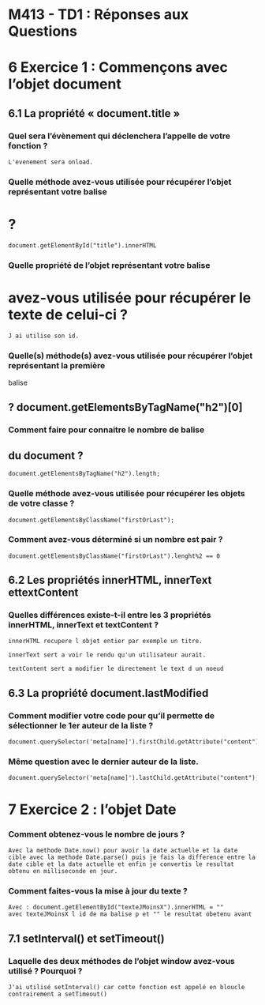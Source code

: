 # M413 - TD1 : Réponses aux Questions

# 6 Exercice 1 : Commençons avec l’objet document

## 6.1 La propriété « document.title »

### Quel sera l’évènement qui déclenchera l’appelle de votre fonction ? 
    L'evenement sera onload.

### Quelle méthode avez-vous utilisée pour récupérer l’objet représentant votre balise <h1> ? 
    document.getElementById("title").innerHTML

### Quelle propriété de l’objet représentant votre balise <h1> avez-vous utilisée pour récupérer le texte de celui-ci ?
    J ai utilise son id.

### Quelle(s) méthode(s) avez-vous utilisée pour récupérer l’objet représentant la première 
balise <h2> ?
    document.getElementsByTagName("h2")[0]

### Comment faire pour connaitre le nombre de balise <h2> du document ? 
    document.getElementsByTagName("h2").length;

### Quelle méthode avez-vous utilisée pour récupérer les objets de votre classe ?
    document.getElementsByClassName("firstOrLast");

### Comment avez-vous déterminé si un nombre est pair ?
    document.getElementsByClassName("firstOrLast").lenght%2 == 0


## 6.2 Les propriétés innerHTML, innerText ettextContent

###  Quelles différences existe-t-il entre les 3 propriétés innerHTML, innerText et textContent ?
    innerHTML recupere l objet entier par exemple un titre.

    innerText sert a voir le rendu qu'un utilisateur aurait.

    textContent sert a modifier le directement le text d un noeud


## 6.3 La propriété document.lastModified

### Comment modifier votre code pour qu’il permette de sélectionner le 1er auteur de la liste ?
    document.querySelector('meta[name]').firstChild.getAttribute("content");

### Même question avec le dernier auteur de la liste.
    document.querySelector('meta[name]').lastChild.getAttribute("content");

# 7 Exercice 2 : l’objet Date

### Comment obtenez-vous le nombre de jours ?
    Avec la methode Date.now() pour avoir la date actuelle et la date cible avec la methode Date.parse() puis je fais la difference entre la date cible et la date actuelle et enfin je convertis le resultat obtenu en milliseconde en jour.

### Comment faites-vous la mise à jour du texte ?
    Avec : document.getElementById("texteJMoinsX").innerHTML = ""
    avec texteJMoinsX l id de ma balise p et "" le resultat obetenu avant


## 7.1 setInterval() et setTimeout()
### Laquelle des deux méthodes de l’objet window avez-vous utilisé ? Pourquoi ?
    J'ai utilisé setInterval() car cette fonction est appelé en bloucle contrairement a setTimeout()











